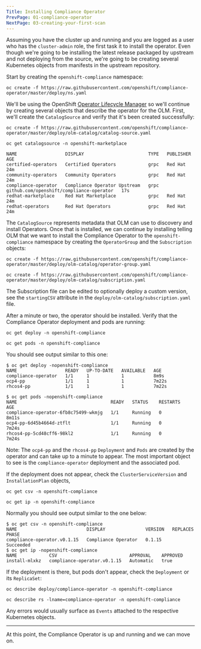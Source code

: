 ```yaml
---
Title: Installing Compliance Operator
PrevPage: 01-compliance-operator
NextPage: 03-creating-your-first-scan
---
```


Assuming you have the cluster up and running and you are logged as a user who has the
`cluster-admin` role, the first task it to install the operator. Even though
we're going to be installing the latest release packaged by upstream and
not deploying from the source, we're going to be creating several Kubernetes
objects from manifests in the upstream repository.

Start by creating the `openshift-compliance` namespace:
```execute
oc create -f https://raw.githubusercontent.com/openshift/compliance-operator/master/deploy/ns.yaml
```

We'll be using the OpenShift [Operator Lifecycle Manager](https://docs.openshift.com/container-platform/4.5/operators/understanding_olm/olm-understanding-olm.html)
so we'll continue by creating several objects that describe the operator for
the OLM. First, we'll create the `CatalogSource` and verify that it's been
created successfully:

```execute
oc create -f https://raw.githubusercontent.com/openshift/compliance-operator/master/deploy/olm-catalog/catalog-source.yaml
```

```execute
oc get catalogsource -n openshift-marketplace
```

```
NAME                  DISPLAY                        TYPE   PUBLISHER                                  AGE
certified-operators   Certified Operators            grpc   Red Hat                                    24m
community-operators   Community Operators            grpc   Red Hat                                    24m
compliance-operator   Compliance Operator Upstream   grpc   github.com/openshift/compliance-operator   17s
redhat-marketplace    Red Hat Marketplace            grpc   Red Hat                                    24m
redhat-operators      Red Hat Operators              grpc   Red Hat                                    24m
```

The `CatalogSource` represents metadata that OLM can use to discovery and
install Operators. Once that is installed, we can continue by installing
telling OLM that we want to install the Compliance Operator to the `openshift-compliance`
namespace by creating the `OperatorGroup` and the `Subscription` objects:

```execute
oc create -f https://raw.githubusercontent.com/openshift/compliance-operator/master/deploy/olm-catalog/operator-group.yaml
```

```execute
oc create -f https://raw.githubusercontent.com/openshift/compliance-operator/master/deploy/olm-catalog/subscription.yaml
```

The Subscription file can be edited to optionally deploy a custom version,
see the `startingCSV` attribute in the `deploy/olm-catalog/subscription.yaml`
file.

After a minute or two, the operator should be installed. Verify that the
Compliance Operator deployment and pods are running:
```execute
oc get deploy -n openshift-compliance
```

```execute
oc get pods -n openshift-compliance
```

You should see output similar to this one:
```
$ oc get deploy -nopenshift-compliance
NAME                  READY   UP-TO-DATE   AVAILABLE   AGE
compliance-operator   1/1     1            1           8m9s
ocp4-pp               1/1     1            1           7m22s
rhcos4-pp             1/1     1            1           7m22s

$ oc get pods -nopenshift-compliance  
NAME                                   READY   STATUS    RESTARTS   AGE
compliance-operator-6fb8c75499-wkmjg   1/1     Running   0          8m11s
ocp4-pp-6d45b4664d-ztflt               1/1     Running   0          7m24s
rhcos4-pp-5cd48cff6-98kl2              1/1     Running   0          7m24s
```

Note: The `ocp4-pp` and the `rhcos4-pp` `Deployment` and `Pods` are created
by the operator and can take up to a minute to appear. The most important
object to see is the `compliance-operator` deployment and the associated pod.

If the deployment does not appear, check the `ClusterServiceVersion` and
`InstallationPlan` objects, 

```execute
oc get csv -n openshift-compliance
```

```execute
oc get ip -n openshift-compliance
```

Normally you should see output similar to the one below:
```
$ oc get csv -n openshift-compliance
NAME                          DISPLAY               VERSION   REPLACES   PHASE
compliance-operator.v0.1.15   Compliance Operator   0.1.15               Succeeded
$ oc get ip -nopenshift-compliance
NAME            CSV                           APPROVAL    APPROVED
install-mlxkz   compliance-operator.v0.1.15   Automatic   true
```

If the deployment is there, but pods don't appear, check the `Deployment` or its `ReplicaSet`:
```execute
oc describe deploy/compliance-operator -n openshift-compliance
```

```execute
oc describe rs -lname=compliance-operator -n openshift-compliance
```
Any errors would usually surface as `Events` attached to the respective
Kubernetes objects.

***

At this point, the Compliance Operator is up and running and we can move on.
